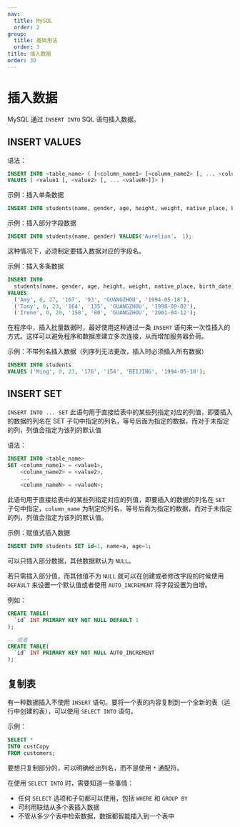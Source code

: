 ```yaml
---
nav:
  title: MySQL
  order: 2
group:
  title: 基础用法
  order: 3
title: 插入数据
order: 30
---
```


# 插入数据

MySQL 通过 `INSERT INTO` SQL 语句插入数据。

## INSERT VALUES

语法：

```sql
INSERT INTO <table_name> ( [<column_name1> [<column_name2> [, ... <column_nameN>]]] )
VALUES ( <value1 [, <value2> [, ... <valueN>]]> )
```

示例：插入单条数据

```sql
INSERT INTO students(name, gender, age, height, weight, native_place, birth_date) VALUES('Jay', 0, 23, '183', '89', 'GUANGZHOU', '1993-10-18');
```

示例：插入部分字段数据

```sql
INSERT INTO students(name, gender) VALUES('Aurelian'， 1);
```

这种情况下，必须制定要插入数据对应的字段名。

示例：插入多条数据

```sql
INSERT INTO
  students(name, gender, age, height, weight, native_place, birth_date)
VALUES
  ('Amy', 0, 27, '167', '93', 'GUANGZHOU', '1994-05-18'),
  ('Tony', 0, 23, '164', '135', 'GUANGZHOU', '1998-09-02'),
  ('Irene', 0, 20, '158', '80', 'GUANGZHOU', '2001-04-12');
```

在程序中，插入批量数据时，最好使用这种通过一条 `INSERT` 语句来一次性插入的方式。这样可以避免程序和数据库建立多次连接，从而增加服务器负荷。

示例：不带列名插入数据（列序列无法更改，插入时必须插入所有数据）

```sql
INSERT INTO students
VALUES ('Ming', 0, 23, '176', '154', 'BEIJING', '1994-05-18');
```

## INSERT SET

`INSERT INTO ... SET` 此语句用于直接给表中的某些列指定对应的列值，即要插入的数据的列名在 SET 子句中指定的列名，等号后面为指定的数据，而对于未指定的列，列值会指定为该列的默认值

语法：

```sql
INSERT INTO <table_name>
SET <column_name1> = <value1>,
    <column_name2> = <value2>,
    ...
    <column_nameN> = <valueN>;
```

此语句用于直接给表中的某些列指定对应的列值，即要插入的数据的列名在 `SET` 子句中指定，`column_name` 为制定的列名，等号后面为指定的数据，而对于未指定的列，列值会指定为该列的默认值。

示例：赋值式插入数据

```sql
INSERT INTO students SET id=1, name=a, age=1;
```

可以只插入部分数据，其他数据默认为 `NULL`。

若只需插入部分值，而其他值不为 `NULL` 就可以在创建或者修改字段的时候使用 `DEFAULT` 来设置一个默认值或者使用 `AUTO_INCREMENT` 将字段设置为自增。

例如：

```sql
CREATE TABLE(
  `id` INT PRIMARY KEY NOT NULL DEFAULT 1
);

-- 或者
CREATE TABLE(
  `id` INT PRIMARY KEY NOT NULL AUTO_INCREMENT
);
```

## 复制表

有一种数据插入不使用 `INSERT` 语句。要将一个表的内容复制到一个全新的表（运行中创建的表），可以使用 `SELECT INTO` 语句。

示例：

```sql
SELECT *
INTO custCopy
FROM customers;
```

要想只复制部分的，可以明确给出列名，而不是使用 `*` 通配符。

在使用 `SELECT INTO` 时，需要知道一些事情：

- 任何 `SELECT` 选项和子句都可以使用，包括 `WHERE` 和 `GROUP BY`
- 可利用联结从多个表插入数据
- 不管从多少个表中检索数据，数据都智能插入到一个表中
